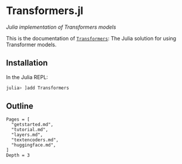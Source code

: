 # Transformers.jl

*Julia implementation of Transformers models*

This is the documentation of [`Transformers`](https://github.com/chengchingwen/Transformers.jl/): The Julia solution
 for using Transformer models.

## Installation

In the Julia REPL:

```jl
julia> ]add Transformers
```

## Outline

```@contents
Pages = [
  "getstarted.md",
  "tutorial.md",
  "layers.md",
  "textencoders.md",
  "huggingface.md",
]
Depth = 3
```
